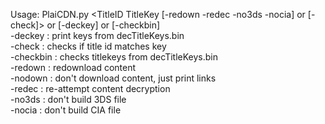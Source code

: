 Usage: PlaiCDN.py \<TitleID TitleKey [-redown -redec -no3ds -nocia] or [-check]\> or [-deckey] or [-checkbin]    
\-deckey   : print keys from decTitleKeys.bin    
\-check    : checks if title id matches key    
\-checkbin : checks titlekeys from decTitleKeys.bin    
\-redown   : redownload content    
\-nodown   : don't download content, just print links    
\-redec    : re-attempt content decryption    
\-no3ds    : don't build 3DS file    
\-nocia    : don't build CIA file    
